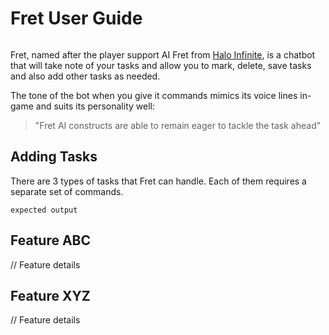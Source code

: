 # Fret User Guide

<img src=''>

Fret, named after the player support AI Fret from [Halo Infinite](https://www.halopedia.org/FRET), is a chatbot that will take note of your tasks and allow you to mark, delete, save tasks and also add other tasks as needed.

The tone of the bot when you give it commands mimics its voice lines in-game and suits its personality well:
> "Fret AI constructs are able to remain eager to tackle the task ahead"


## Adding Tasks

There are 3 types of tasks that Fret can handle. Each of them requires a separate set of commands.

```
expected output
```

## Feature ABC

// Feature details


## Feature XYZ

// Feature details